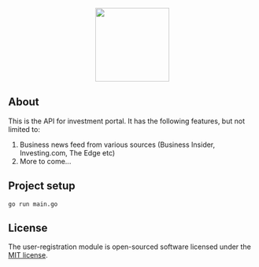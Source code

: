 <p align="center"><img width="150px" src="https://blog.golang.org/go-brand/Go-Logo/PNG/Go-Logo_Blue.png"></p>

## About

This is the API for investment portal. It has the following features, but not limited to:
1. Business news feed from various sources (Business Insider, Investing.com, The Edge etc)
2. More to come...

## Project setup
```
go run main.go
```

## License

The user-registration module is open-sourced software licensed under the [MIT license](http://opensource.org/licenses/MIT).
